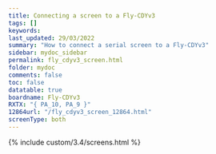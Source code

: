 ```yaml
---
title: Connecting a screen to a Fly-CDYv3
tags: []
keywords: 
last_updated: 29/03/2022
summary: "How to connect a serial screen to a Fly-CDYv3"
sidebar: mydoc_sidebar
permalink: fly_cdyv3_screen.html
folder: mydoc
comments: false
toc: false
datatable: true
boardname: Fly-CDYv3
RXTX: "{ PA_10, PA_9 }"
12864url: "/fly_cdyv3_screen_12864.html"
screenType: both
---
```


{% include custom/3.4/screens.html %}
